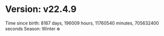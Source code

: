# Version: v22.4.9
Time since birth: 8167 days, 196009 hours, 11760540 minutes, 705632400 seconds
Season: Winter ❄️
